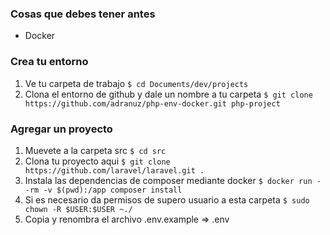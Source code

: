 ### Cosas que debes tener antes

- Docker


### Crea tu entorno

1. Ve tu carpeta de trabajo
`$ cd Documents/dev/projects`
2. Clona el entorno de github y dale un nombre a tu carpeta
`$ git clone https://github.com/adranuz/php-env-docker.git php-project`


### Agregar un proyecto

1. Muevete a la carpeta src
`$ cd src`
2. Clona tu proyecto aqui
`$ git clone https://github.com/laravel/laravel.git .`
3. Instala las dependencias de composer mediante docker
`$ docker run --rm -v $(pwd):/app composer install`
4. Si es necesario da permisos de supero usuario a esta carpeta
`$ sudo chown -R $USER:$USER ~./`
5. Copia y renombra el archivo .env.example => .env

